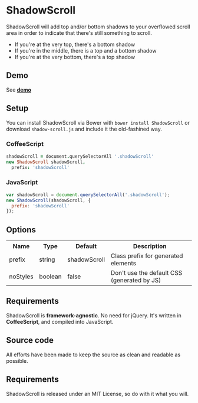 # ShadowScroll
ShadowScroll will add top and/or bottom shadows to your overflowed scroll area
in order to indicate that there's still something to scroll.

- If you're at the very top, there's a bottom shadow
- If you're in the middle, there is a top and a bottom shadow
- If you're at the very bottom, there's a top shadow

## Demo
See **[demo](http://oskarkrawczyk.github.com/shadow-scroll/)**

## Setup

You can install ShadowScroll via Bower with `bower install ShadowScroll` or download `shadow-scroll.js` and include it the old-fashined way.

### CoffeeScript
```coffeescript
shadowScroll = document.querySelectorAll '.shadowScroll'
new ShadowScroll shadowScroll,
  prefix: 'shadowScroll'
```

### JavaScript
```javascript
var shadowScroll = document.querySelectorAll('.shadowScroll');
new ShadowScroll(shadowScroll, {
  prefix: 'shadowScroll'
});
```
## Options

<table>
  <tr>
    <th class="name">Name</th>
    <th class="type">Type</th>
    <th class="default">Default</th>
    <th class="desc">Description</th>
  </tr>
  <tr>
    <td>prefix</td>
    <td>string</td>
    <td>shadowScroll</td>
    <td class="desc">Class prefix for generated elements</td>
  </tr>
  <tr>
    <td>noStyles</td>
    <td>boolean</td>
    <td>false</td>
    <td class="desc">Don't use the default CSS (generated by JS)</td>
  </tr>
</table>

## Requirements
ShadowScroll is **framework-agnostic**. No need for jQuery. It's written in **CoffeeScript**, and compiled into JavaScript.

## Source code
All efforts have been made to keep the source as clean and readable as possible.

## Requirements
ShadowScroll is released under an MIT License, so do with it what you will.
